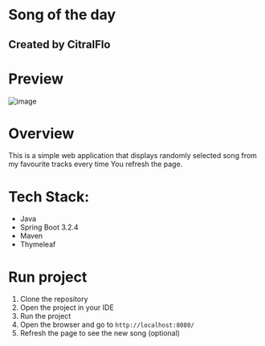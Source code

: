 # Song of the day
## Created by CitralFlo

# Preview
![image](https://github.com/CitralFlo/song-of-the-day/assets/80779749/d90da082-b236-431a-b58a-cbd829353e7e)

# Overview
This is a simple web application that displays randomly selected song from my favourite tracks every time You refresh the page.

# Tech Stack:
- Java
- Spring Boot 3.2.4
- Maven
- Thymeleaf

# Run project
1. Clone the repository
2. Open the project in your IDE
3. Run the project
4. Open the browser and go to `http://localhost:8080/`
5. Refresh the page to see the new song (optional)
